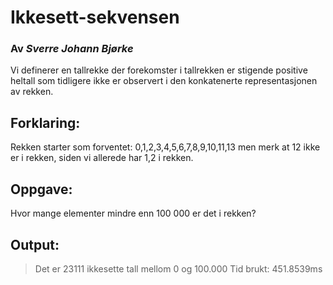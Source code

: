# Ikkesett-sekvensen
### Av *Sverre Johann Bjørke*

Vi definerer en tallrekke der forekomster i tallrekken er stigende positive heltall som tidligere ikke er observert i den konkatenerte representasjonen av rekken.

## Forklaring:
Rekken starter som forventet: 0,1,2,3,4,5,6,7,8,9,10,11,13 men merk at 12 ikke er i rekken, siden vi allerede har 1,2 i rekken.

## Oppgave:
Hvor mange elementer mindre enn 100 000 er det i rekken?

## Output:
> Det er 23111 ikkesette tall mellom 0 og 100.000
> Tid brukt: 451.8539ms
